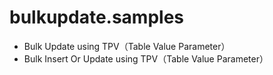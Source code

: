 # bulkupdate.samples

- Bulk Update using TPV（Table Value Parameter）
- Bulk Insert Or Update using TPV（Table Value Parameter）
